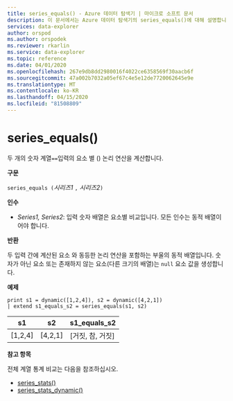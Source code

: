 ```yaml
---
title: series_equals() - Azure 데이터 탐색기 | 마이크로 소프트 문서
description: 이 문서에서는 Azure 데이터 탐색기의 series_equals()에 대해 설명합니다.
services: data-explorer
author: orspod
ms.author: orspodek
ms.reviewer: rkarlin
ms.service: data-explorer
ms.topic: reference
ms.date: 04/01/2020
ms.openlocfilehash: 267e9db8dd2980016f4022ce6358569f30aacb6f
ms.sourcegitcommit: 47a002b7032a05ef67c4e5e12de7720062645e9e
ms.translationtype: MT
ms.contentlocale: ko-KR
ms.lasthandoff: 04/15/2020
ms.locfileid: "81508809"
---
```

# <a name="series_equals"></a>series_equals()

두 개의 숫자 계열`==`입력의 요소 별 () 논리 연산을 계산합니다.

**구문**

`series_equals (`*시리즈1* `,` *시리즈2*`)`

**인수**

* *Series1, Series2*: 입력 숫자 배열은 요소별 비교입니다. 모든 인수는 동적 배열이어야 합니다. 

**반환**

두 입력 간에 계산된 요소 와 동등한 논리 연산을 포함하는 부울의 동적 배열입니다. 숫자가 아닌 요소 또는 존재하지 않는 요소(다른 크기의 배열)는 `null` 요소 값을 생성합니다.

**예제**

```kusto
print s1 = dynamic([1,2,4]), s2 = dynamic([4,2,1])
| extend s1_equals_s2 = series_equals(s1, s2)
```

|s1|s2|s1_equals_s2|
|---|---|---|
|[1,2,4]|[4,2,1]|[거짓, 참, 거짓]|

**참고 항목**

전체 계열 통계 비교는 다음을 참조하십시오.
* [series_stats()](series-statsfunction.md)
* [series_stats_dynamic()](series-stats-dynamicfunction.md)